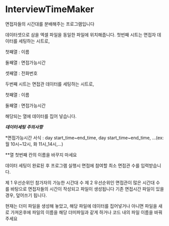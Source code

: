 # InterviewTimeMaker
면접자들의 시간대를 분배해주는 프로그램입니다

데이터셋으로 삼을 엑셀 파일을 동일한 파일에 위치해줍니다.
첫번째 시트는 면접자 데이터를 세팅하는 시트로,

첫째열 : 이름

둘째열 : 면접가능시간

셋째열 : 전화번호

두번째 시트는 면접관 데이터를 세팅하는 시트로,

첫째열 : 이름

둘째열 : 면접가능시간

해당되는 열에 데이터를 집어 넣습니다.

***데이터세팅 주의사항***

*면접가능시간 서식 : day start_time~end_time, day start_time~end_time, ...(ex:월 10시~12시, 화 11시_14시,...)

**열 첫번째 칸의 이름을 바꾸지 마세요

데이터 세팅이 완료된 후 프로그램 실행시
면접에 참여할 최소 면접관 수를 입력받습니다.

제 1 우선순위인 참가자의 가능한 시간대 수
제 2 우선순위인 면접관이 많은 시간대 수 를 바탕으로
면접자들의 시간이 작성되고 파일이 생성됩니다
기존 면접시간 파일이 있을 경우, 덮어쓰기 됩니다.

현재는 더미 파일을 생성해 놓았고, 해당 파일에 데이터를 집어넣거나
아니면 파일을 새로 가져온후에 파일의 이름을 해당 더미파일과 같게 하거나
코드 내의 파일 이름을 바꿔주세요



